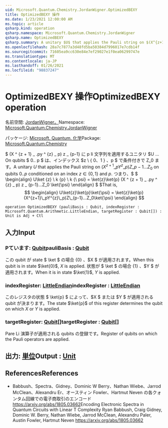 ```yaml
---
uid: Microsoft.Quantum.Chemistry.JordanWigner.OptimizedBEXY
title: OptimizedBEXY 操作
ms.date: 1/23/2021 12:00:00 AM
ms.topic: article
qsharp.kind: operation
qsharp.namespace: Microsoft.Quantum.Chemistry.JordanWigner
qsharp.name: OptimizedBEXY
qsharp.summary: A unitary $U$ that applies the Pauli string on $(X^{z+1}\_pY^{z}\_p)Z\_{p-1}...Z_0$ on qubits $0..p$ conditioned on an index $z\in\{0,1\}$ and $p$. That is, $$ \begin{align} U\ket{z}\ket{p}\ket{\psi} = \ket{z}\ket{p}(X^{z+1}\_pY^{z}\_p)Z\_{p-1}...Z_0\ket{\psi} \end{align} $$
ms.openlocfilehash: 28a7c7877a3d48fd5ba50384d7996017e7cdb14f
ms.sourcegitcommit: 71605ea9cc630e84e7ef29027e1f0ea06299747e
ms.translationtype: MT
ms.contentlocale: ja-JP
ms.lasthandoff: 01/26/2021
ms.locfileid: "98837247"
---
```

# <a name="optimizedbexy-operation"></a><span data-ttu-id="3e915-102">OptimizedBEXY 操作</span><span class="sxs-lookup"><span data-stu-id="3e915-102">OptimizedBEXY operation</span></span>

<span data-ttu-id="3e915-103">名前空間: [JordanWigner。](xref:Microsoft.Quantum.Chemistry.JordanWigner)</span><span class="sxs-lookup"><span data-stu-id="3e915-103">Namespace: [Microsoft.Quantum.Chemistry.JordanWigner](xref:Microsoft.Quantum.Chemistry.JordanWigner)</span></span>

<span data-ttu-id="3e915-104">パッケージ: [Microsoft. Quantum. 化学](https://nuget.org/packages/Microsoft.Quantum.Chemistry)</span><span class="sxs-lookup"><span data-stu-id="3e915-104">Package: [Microsoft.Quantum.Chemistry](https://nuget.org/packages/Microsoft.Quantum.Chemistry)</span></span>


<span data-ttu-id="3e915-105">$ (X ^ {z + 1} \_ .py ^ {z} \_ p) z \_ {p-1} に p li 文字列を適用するユニタリ $U $...$ On qubits $ 0.. p $ は、インデックス $z \ \{ 0、1 \} $、$p $ で条件付きで Z_0 ます。</span><span class="sxs-lookup"><span data-stu-id="3e915-105">A unitary $U$ that applies the Pauli string on $(X^{z+1}\_pY^{z}\_p)Z\_{p-1}...Z_0$ on qubits $0..p$ conditioned on an index $z\in\{0,1\}$ and $p$.</span></span> <span data-ttu-id="3e915-106">つまり、$ $ \begin{align} U\ket {z} \ k {p} \ k {\ psi} = \ket{z}\ket{p} (X ^ {z + 1} \_ .py ^ {z} \_ p) z \_ {p-1}...Z_0 \ket{\psi} \end{align} $ $</span><span class="sxs-lookup"><span data-stu-id="3e915-106">That is, $$ \begin{align} U\ket{z}\ket{p}\ket{\psi} = \ket{z}\ket{p}(X^{z+1}\_pY^{z}\_p)Z\_{p-1}...Z_0\ket{\psi} \end{align} $$</span></span>

```qsharp
operation OptimizedBEXY (pauliBasis : Qubit, indexRegister : Microsoft.Quantum.Arithmetic.LittleEndian, targetRegister : Qubit[]) : Unit is Adj + Ctl
```


## <a name="input"></a><span data-ttu-id="3e915-107">入力</span><span class="sxs-lookup"><span data-stu-id="3e915-107">Input</span></span>

### <a name="paulibasis--qubit"></a><span data-ttu-id="3e915-108">Pています: [Qubit](xref:microsoft.quantum.lang-ref.qubit)</span><span class="sxs-lookup"><span data-stu-id="3e915-108">pauliBasis : [Qubit](xref:microsoft.quantum.lang-ref.qubit)</span></span>

<span data-ttu-id="3e915-109">この qubit が state $ \ket $ の場合 {0} 、$X $ が適用されます。</span><span class="sxs-lookup"><span data-stu-id="3e915-109">When this qubit is in state $\ket{0}$, $X$ is applied.</span></span> <span data-ttu-id="3e915-110">状態が $ \ket $ の場合 {1} 、$Y $ が適用されます。</span><span class="sxs-lookup"><span data-stu-id="3e915-110">When it is in state $\ket{1}$, $Y$ is applied.</span></span>


### <a name="indexregister--littleendian"></a><span data-ttu-id="3e915-111">indexRegister: [LittleEndian](xref:Microsoft.Quantum.Arithmetic.LittleEndian)</span><span class="sxs-lookup"><span data-stu-id="3e915-111">indexRegister : [LittleEndian](xref:Microsoft.Quantum.Arithmetic.LittleEndian)</span></span>

<span data-ttu-id="3e915-112">このレジスタの状態 $ \ket{p} $ によって、$X $ または $Y $ が適用される qubit が決まります。</span><span class="sxs-lookup"><span data-stu-id="3e915-112">The state $\ket{p}$ of this register determines the qubit on which $X$ or $Y$ is applied.</span></span>


### <a name="targetregister--qubit"></a><span data-ttu-id="3e915-113">targetRegister: [Qubit](xref:microsoft.quantum.lang-ref.qubit)[]</span><span class="sxs-lookup"><span data-stu-id="3e915-113">targetRegister : [Qubit](xref:microsoft.quantum.lang-ref.qubit)[]</span></span>

<span data-ttu-id="3e915-114">Pare Li 演算子が適用される qubits の登録です。</span><span class="sxs-lookup"><span data-stu-id="3e915-114">Register of qubits on which the Pauli operators are applied.</span></span>



## <a name="output--unit"></a><span data-ttu-id="3e915-115">出力: [単位](xref:microsoft.quantum.lang-ref.unit)</span><span class="sxs-lookup"><span data-stu-id="3e915-115">Output : [Unit](xref:microsoft.quantum.lang-ref.unit)</span></span>



## <a name="references"></a><span data-ttu-id="3e915-116">References</span><span class="sxs-lookup"><span data-stu-id="3e915-116">References</span></span>

- <span data-ttu-id="3e915-117">Babbush、Spectra、Gidney、Dominic W Berry、Nathan Wiebe、Jarrod McClean、Alexandru Er、オースティン Fowler、Hartmut Neven の各クォンタム回線での電子商取引のエンコード https://arxiv.org/abs/1805.03662</span><span class="sxs-lookup"><span data-stu-id="3e915-117">Encoding Electronic Spectra in Quantum Circuits with Linear T Complexity Ryan Babbush, Craig Gidney, Dominic W. Berry, Nathan Wiebe, Jarrod McClean, Alexandru Paler, Austin Fowler, Hartmut Neven https://arxiv.org/abs/1805.03662</span></span>